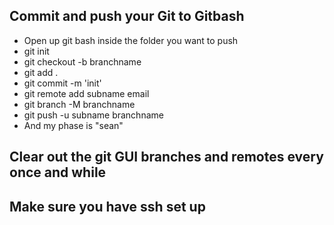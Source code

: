 ## Commit and push your Git to Gitbash 
 
  - Open up git bash inside the folder you want to push 
  - git init
  - git checkout -b branchname
  - git add . 
  - git commit -m 'init'
  - git remote add subname email 
  - git branch -M branchname 
  - git push -u subname branchname
  - And my phase is "sean" 
## Clear out the git GUI branches and remotes every once and while 
## Make sure you have ssh set up 